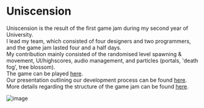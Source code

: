 # Uniscension

Uniscension is the result of the first game jam during my second year of University.  
I lead my team, which consisted of four designers and two programmers, and the game jam lasted four and a half days.  
My contribution mainly consisted of the randomised level spawning & movement, UI/highscores, audio management, and particles (portals, 'death fog', tree blossom).  
The game can be played <a href="Uniscension.exe" target="_blank">here</a>.  
Our presentation outlining our development process can be found <a href="Uniscension Presentation.pptx" target="_blank">here</a>.  
More details regarding the structure of the game jam can be found <a href="Teaching Structure.docx" target="_blank">here</a>.

<img src="gif.gif" alt="image">
